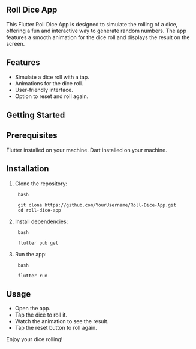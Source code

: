 ## Roll Dice App
This Flutter Roll Dice App is designed to simulate the rolling of a dice, offering a fun and interactive way to generate random numbers. The app features a smooth animation for the dice roll and displays the result on the screen.

## Features
* Simulate a dice roll with a tap.
* Animations for the dice roll.
* User-friendly interface.
* Option to reset and roll again.

## Getting Started

## Prerequisites
Flutter installed on your machine.
Dart installed on your machine.

## Installation
1. Clone the repository:

        bash
        
        git clone https://github.com/YourUsername/Roll-Dice-App.git
        cd roll-dice-app

2. Install dependencies:

        bash
        
        flutter pub get

3. Run the app:

        bash

        flutter run

   
## Usage
* Open the app.
* Tap the dice to roll it.
* Watch the animation to see the result.
* Tap the reset button to roll again.

Enjoy your dice rolling!
